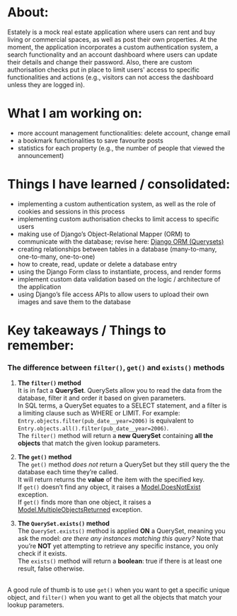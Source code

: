 # About:
Estately is a mock real estate application where users can rent and buy living or commercial spaces, as well as post their own properties. At the moment, the application incorporates a custom authentication system, a search functionality and an account dashboard where users can update their details and change their password. Also, there are custom authorisation checks put in place to limit users' access to specific functionalities and actions (e.g., visitors can not access the dashboard unless they are logged in).

# What I am working on:
+ more account management functionalities: delete account, change email
+ a bookmark functionalities to save favourite posts
+ statistics for each property (e.g., the number of people that viewed the announcement)

# Things I have learned / consolidated:
+ implementing a custom authentication system, as well as the role of cookies and sessions in this process
+ implementing custom authorisation checks to limit access to specific users
+ making use of Django’s Object-Relational Mapper (ORM) to communicate with the database; revise here: [Django ORM (Querysets)](https://tutorial.djangogirls.org/en/django_orm/)
+ creating relationships between tables in a database (many-to-many, one-to-many, one-to-one)
+ how to create, read, update or delete a database entry
+ using the Django Form class to instantiate, process, and render forms
+ implement custom data validation based on the logic / architecture of the application
+ using Django’s file access APIs to allow users to upload their own images and save them to the database

# Key takeaways / Things to remember:

### The difference between `filter()`, `get()` and `exists()` methods
1. **The `filter()` method**<br>
It is in fact a **QuerySet**. QuerySets allow you to read the data from the database, filter it and order it based on given parameters.<br>
In SQL terms, a QuerySet equates to a SELECT statement, and a filter is a limiting clause such as WHERE or LIMIT. For example: `Entry.objects.filter(pub_date__year=2006)` is equivalent to `Entry.objects.all().filter(pub_date__year=2006)`.<br>
The `filter()` method will return a **new QuerySet** containing **all the objects** that match the given lookup parameters.

2. **The `get()` method**<br>
The `get()` method *does not* return a QuerySet but they still query the the database each time they’re called.<br>
It will return returns the **value** of the item with the specified key.<br>
If `get()` doesn’t find any object, it raises a  [Model.DoesNotExist](https://docs.djangoproject.com/en/3.2/ref/models/class/#django.db.models.Model.DoesNotExist) exception.<br>
If `get()` finds more than one object, it raises a [Model.MultipleObjectsReturned](https://docs.djangoproject.com/en/3.2/ref/models/class/#django.db.models.Model.MultipleObjectsReturned) exception.<br>

3. **The `QuerySet.exists()` method**<br>
The `QuerySet.exists()` method is applied **ON** a QuerySet, meaning you ask the model: *are there any instances matching this query?* Note that you’re **NOT** yet attempting to retrieve any specific instance, you only check if it exists.<br>
The `exists()` method will return a **boolean**: true if there is at least one result, false otherwise.<br><br>

A good rule of thumb is to use `get()` when you want to get a specific unique object, and `filter()` when you want to get all the objects that match your lookup parameters.
